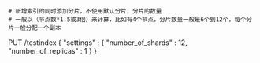 ```
# 新增索引的同时添加分片，不使用默认分片，分片的数量
# 一般以（节点数*1.5或3倍）来计算，比如有4个节点，分片数量一般是6个到12个，每个分片一般分配一个副本
```
PUT /testindex
 {
    "settings" : {
       "number_of_shards" : 12,
       "number_of_replicas" : 1
    }
 }
```
